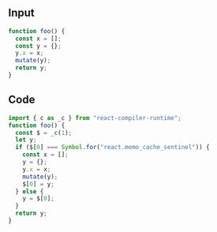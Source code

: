 
## Input

```javascript
function foo() {
  const x = [];
  const y = {};
  y.x = x;
  mutate(y);
  return y;
}

```

## Code

```javascript
import { c as _c } from "react-compiler-runtime";
function foo() {
  const $ = _c(1);
  let y;
  if ($[0] === Symbol.for("react.memo_cache_sentinel")) {
    const x = [];
    y = {};
    y.x = x;
    mutate(y);
    $[0] = y;
  } else {
    y = $[0];
  }
  return y;
}

```
      